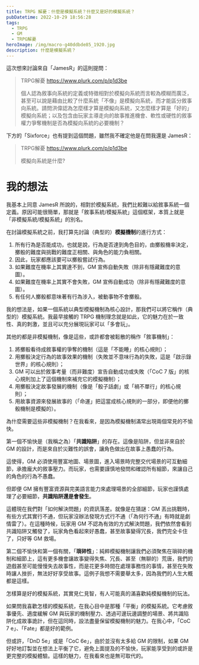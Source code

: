 ```yaml
---
title: TRPG 解憂：什麼是模擬系統？什麼又是好的模擬系統？
pubDatetime: 2022-10-29 18:56:28
tags:
  - TRPG
  - GM
  - TRPG解憂
heroImage: /img/macro-g40ddbde85_1920.jpg
description: 什麼是模擬系統？
---
```


這次想來討論來自「JamesR」的這則提問：

> TRPG解憂 https://www.plurk.com/p/p1d3be
>
> 個人認為敘事向系統的定義或特徵相對於模擬向系統而言較為模糊而廣泛，甚至可以說是藉由比較了什麼系統「不像」是模擬向系統，而才能區分敘事向系統。請問洪偉認為怎麼樣才算是模擬向系統，又怎麼樣才算是「好的」模擬向系統；以及包含由玩家主導走向的故事推進機會、軟性或硬性的敘事權力爭奪機制是否為模擬向系統的必要機制？

下方的「Sixforce」也有提到這個問題，雖然我不確定他是在問我還是 JamesR：

> TRPG解憂 https://www.plurk.com/p/p1d3be
>
> 模擬向系統是什麼?

# 我的想法

我基本上同意 JamesR 所說的，相對於模擬系統，我們比較難以給敘事系統一個定義。原因可能很簡單，那就是「敘事系統/模擬系統」這個框架，本質上就是「非模擬系統/模擬系統」的別名。

在討論模擬系統之前，我打算先討論（典型的）**模擬機制**的進行方式：

1. 所有行為是否能成功，也就是說，行為是否達到角色目的，由擲骰機率決定，擲骰的難度與挑戰的難度正相關、與角色的能力負相關。
2. 因此，玩家都應該要可以擲骰嘗試行為。
3. 如果難度在機率上其實達不到，GM 宣佈自動失敗（除非有隱藏難度的意圖）。
4. 如果難度在機率上其實不會失敗，GM 宣佈自動成功（除非有隱藏難度的意圖）。
5. 有任何人擲骰都意味著有行為涉入，被動事物不會擲骰。

我的想法是，如果一個系統以典型模擬機制為核心設計，那我們可以將它稱作（典型的）模擬系統。我最早接觸的 TRPG 機制理念就是如此，它的魅力在於一致性、真的刺激，並且可以充分展現玩家可以「多會玩」。

其他的都是非模擬機制，像是這些，或許都會被鬆散的稱作「敘事機制」：

1. 將擲骰看待成敘事權的爭奪的機制（這是「不能睡」的核心規則）；
2. 用擲骰決定行為的故事效果的機制（失敗並不意味行為的失敗，這是「啟示錄世界」的核心規則）；
3. GM 可以出於敘事考量（而非難度）宣告自動成功或失敗（「CoC 7 版」的核心規則加上了這個機制來補充它的模擬機制）；
4. 用擲骰決定故事發展的機制（像是「骰子話劇」或「禍不單行」的核心規則）；
5. 用故事資源來發展故事的（「命運」把這當成核心規則的一部分，即便他的擲骰機制是模擬的）。

為什麼需要這些非模擬機制？在我看來，是因為模擬機制滿常出現兩個常見的不愉快。

第一個不愉快是（我稱之為）「**共識陷阱**」的存在。這像是陷阱，但並非來自於 GM 的設計，而是來自於災難性的誤會，讓角色做出在故事上愚蠢的行為。

這使得，GM 必須使用豐富地圖、場景圖，進入場景時完整交代場景的可互動細節，承擔龐大的敘事壓力。而玩家，也需要謹慎地發問和確認所有細節，來讓自己的角色的行為不愚蠢。

但即便 GM 擁有豐富資源與完美語言能力來處理場景的全部細節，玩家也謹慎處理了必要細節，**共識陷阱還是會發生**。

這體現在我們對「如何解決問題」的資訊落差。就像是在猜謎：GM 丟出挑戰時，有些方式其實行不通，但玩家沒辦法發現方式行不通（「為何行不通」有時就是劇情雷了）。在這種時候，玩家用 GM 不認為有效的方式解決問題，我們依然會看到共識陷阱又觸發了，玩家角色看起來好愚蠢，甚至故事變得冗長，我們完全卡住了，只好等 GM 救場。

第二個不愉快和第一個有關，「**瑣碎性**」：純粹模擬機制讓我們必須聚焦在瑣碎的機制和細節上，這有更多機會讓故事變得失焦、冗長、甚至（無聊的）荒唐，我們的遊戲甚至可能慢慢失去故事性，而是花更多時間在處理事務性的事情，甚至在失敗時讓人挫折，無法好好享受故事。這例子我想不需要舉太多，因為我們的人生大概都是這樣。

怎樣算是好的模擬系統，其實見仁見智，有人可能真的滿喜歡純模擬機制的玩法。

如果問我喜歡怎樣的模擬系統，在我心目中是那種「平衡」的模擬系統。它考慮敘事優先、適度緩解 GM 與玩家的機制壓力、透過可邊玩邊調整的場景、將共識陷阱化成故事詭計，但在這同時，設法盡量保留模擬機制的魅力。在我心中，「CoC 7 e」、「Fate」都是好的範例。

但或許，「DnD 5e」或是「CoC 6e」，由於並沒有太多給 GM 的限制，如果 GM 好好地訂製並在想法上平衡了它，避免上面提及的不愉快，玩家能享受到的或許是更完整的模擬體驗。這樣的魅力，在我看來也是無可取代的。
